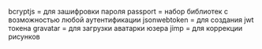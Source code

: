 bcryptjs = для зашифровки пароля
passport = набор библиотек с возможностью любой аутентификации
jsonwebtoken = для создания jwt токена
gravatar = для загрузки аватарки юзера
jimp = для коррекции рисунков